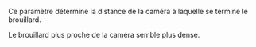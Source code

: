 Ce paramètre détermine la distance de la caméra à laquelle se termine le brouillard.

Le brouillard plus proche de la caméra semble plus dense.